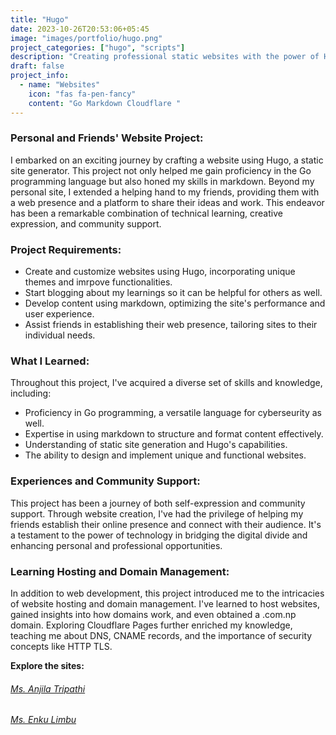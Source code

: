 ```yaml
---
title: "Hugo"
date: 2023-10-26T20:53:06+05:45
image: "images/portfolio/hugo.png"
project_categories: ["hugo", "scripts"]
description: "Creating professional static websites with the power of Hugo"
draft: false
project_info:
  - name: "Websites"
    icon: "fas fa-pen-fancy"
    content: "Go Markdown Cloudflare "
---
```


### Personal and Friends' Website Project:

I embarked on an exciting journey by crafting a website using Hugo, a static site generator. This project not only helped me gain proficiency in the Go programming language but also honed my skills in markdown. Beyond my personal site, I extended a helping hand to my friends, providing them with a web presence and a platform to share their ideas and work. This endeavor has been a remarkable combination of technical learning, creative expression, and community support.

### Project Requirements:

- Create and customize websites using Hugo, incorporating unique themes and imrpove functionalities.
- Start blogging about my learnings so it can be helpful for others as well.
- Develop content using markdown, optimizing the site's performance and user experience.
- Assist friends in establishing their web presence, tailoring sites to their individual needs.

### What I Learned:

Throughout this project, I've acquired a diverse set of skills and knowledge, including:

- Proficiency in Go programming, a versatile language for cyberseurity as well.
- Expertise in using markdown to structure and format content effectively.
- Understanding of static site generation and Hugo's capabilities.
- The ability to design and implement unique and functional websites.

### Experiences and Community Support:

This project has been a journey of both self-expression and community support. Through website creation, I've had the privilege of helping my friends establish their online presence and connect with their audience. It's a testament to the power of technology in bridging the digital divide and enhancing personal and professional opportunities.

### Learning Hosting and Domain Management:

In addition to web development, this project introduced me to the intricacies of website hosting and domain management. I've learned to host websites, gained insights into how domains work, and even obtained a .com.np domain. Exploring Cloudflare Pages further enriched my knowledge, teaching me about DNS, CNAME records, and the importance of security concepts like HTTP TLS.

**Explore the sites:**

###### [Ms. Anjila Tripathi](https://anjila.pages.dev)

###### [Ms. Enku Limbu](https://indulimbu.com.np)
